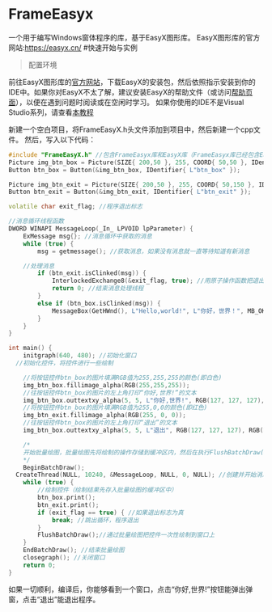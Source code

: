# FrameEasyx
一个用于编写Windows窗体程序的库，基于EasyX图形库。
EasyX图形库的官方网站:<https://easyx.cn/>
#快速开始与实例
>配置环境

前往EasyX图形库的[官方网站](https://easyx.cn/)，下载EasyX的安装包，然后依照指示安装到你的IDE中。如果你对EasyX不太了解，建议安装EasyX的帮助文件（或访问[帮助页面](https://docs.easyx.cn/zh-cn/intro)），以便在遇到问题时阅读或在空闲时学习。
如果你使用的IDE不是Visual Studio系列，请查看[本教程](https://codebus.cn/bestans/easyx-for-mingw)

新建一个空白项目，将FrameEasyX.h头文件添加到项目中，然后新建一个cpp文件。
然后，写入以下代码：
```c++
#include "FrameEasyX.h" //包含FrameEasyx库和EasyX库（FrameEasyx库已经包含EasyX库）
Picture img_btn_box = Picture(SIZE{ 200,50 }, 255, COORD{ 50,50 }, IDentifier{ L"img_btn_box" });
Button btn_box = Button(&img_btn_box, IDentifier{ L"btn_box" });

Picture img_btn_exit = Picture(SIZE{ 200,50 }, 255, COORD{ 50,150 }, IDentifier{ L"img_btn_exit" });
Button btn_exit = Button(&img_btn_exit, IDentifier{ L"btn_exit" });

volatile char exit_flag; //程序退出标志

//消息循环线程函数
DWORD WINAPI MessageLoop(_In_ LPVOID lpParameter) {
	ExMessage msg{}; //消息循环中获取的消息
	while (true) {
		msg = getmessage(); //获取消息，如果没有消息就一直等待知道有新消息

    //处理消息
		if (btn_exit.isClinked(msg)) {
			InterlockedExchange8(&exit_flag, true); //用原子操作函数把退出标志变为true，告诉main主函数程序退出
			return 0; //结束消息处理线程
		}
		else if (btn_box.isClinked(msg)) {
			MessageBox(GetHWnd(), L"Hello,world!", L"你好，世界！", MB_OK | MB_ICONINFORMATION);//弹出一个提示框
		}
	}
}

int main() {
	initgraph(640, 480); //初始化窗口
  //初始化控件，将控件进行一些绘制

	//将按钮控件btn_box的图片填满RGB值为255,255,255的颜色(即白色)
	img_btn_box.fillimage_alpha(RGB(255,255,255));
	//往按钮控件btn_box的图片的左上角打印“你好,世界!”的文本
	img_btn_box.outtextxy_alpha(5, 5, L"你好,世界!", RGB(127, 127, 127), RGB(255, 255, 255), newfont(36, 0));
	//将按钮控件btn_box的图片填满RGB值为255,0,0的颜色(即红色)
	img_btn_exit.fillimage_alpha(RGB(255, 0, 0));
	//往按钮控件btn_box的图片的左上角打印“退出”的文本
	img_btn_box.outtextxy_alpha(5, 5, L"退出", RGB(127, 127, 127), RGB(255, 255, 255), newfont(36, 0));

	/*
	开始批量绘图，批量绘图先将绘制的操作存储到缓冲区内，然后在执行FlushBatchDraw()函数后将缓冲区内的内容一次性绘制到窗口上
	*/
	BeginBatchDraw();
  CreateThread(NULL, 10240, &MessageLoop, NULL, 0, NULL); //创建并开始消息循环的线程
	while (true) {
		//绘制控件（绘制结果先存入批量绘图的缓冲区中）
		btn_box.print();
		btn_exit.print();
		if (exit_flag == true) { //如果退出标志为真
			break; //跳出循环，程序退出
		}
		FlushBatchDraw();//通过批量绘图把控件一次性绘制到窗口上
	}
	EndBatchDraw(); //结束批量绘图
	closegraph(); //关闭窗口
	return 0;
}
```

如果一切顺利，编译后，你能够看到一个窗口，点击“你好,世界!”按钮能弹出弹窗，点击“退出”能退出程序。
